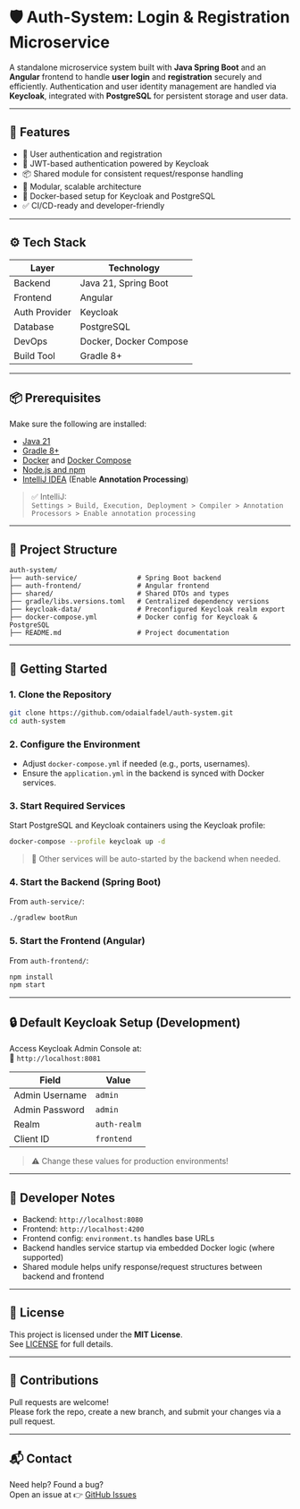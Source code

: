 # 🛡️ Auth-System: Login & Registration Microservice

A standalone microservice system built with **Java Spring Boot** and an **Angular** frontend to handle **user login** and **registration** securely and efficiently. Authentication and user identity management are handled via **Keycloak**, integrated with **PostgreSQL** for persistent storage and user data.

---

## 🚀 Features

- 🔐 User authentication and registration
- 🧾 JWT-based authentication powered by Keycloak
- 📦 Shared module for consistent request/response handling
- 🧩 Modular, scalable architecture
- 🐳 Docker-based setup for Keycloak and PostgreSQL
- ✅ CI/CD-ready and developer-friendly

---

## ⚙️ Tech Stack

| Layer         | Technology             |
|---------------|------------------------|
| Backend       | Java 21, Spring Boot   |
| Frontend      | Angular                |
| Auth Provider | Keycloak               |
| Database      | PostgreSQL             |
| DevOps        | Docker, Docker Compose |
| Build Tool    | Gradle 8+              |

---

## 📦 Prerequisites

Make sure the following are installed:

- [Java 21](https://adoptium.net/)
- [Gradle 8+](https://gradle.org/)
- [Docker](https://www.docker.com/) and [Docker Compose](https://docs.docker.com/compose/)
- [Node.js and npm](https://nodejs.org/)
- [IntelliJ IDEA](https://www.jetbrains.com/idea/) (Enable **Annotation Processing**)

> ✅ IntelliJ:  
> `Settings > Build, Execution, Deployment > Compiler > Annotation Processors > Enable annotation processing`

---

## 🧰 Project Structure

```
auth-system/
├── auth-service/               # Spring Boot backend
├── auth-frontend/              # Angular frontend
├── shared/                     # Shared DTOs and types
├── gradle/libs.versions.toml   # Centralized dependency versions
├── keycloak-data/              # Preconfigured Keycloak realm export
├── docker-compose.yml          # Docker config for Keycloak & PostgreSQL
├── README.md                   # Project documentation
```

---

## 🏁 Getting Started

### 1. Clone the Repository

```bash
git clone https://github.com/odaialfadel/auth-system.git
cd auth-system
```

### 2. Configure the Environment

- Adjust `docker-compose.yml` if needed (e.g., ports, usernames).
- Ensure the `application.yml` in the backend is synced with Docker services.

### 3. Start Required Services

Start PostgreSQL and Keycloak containers using the Keycloak profile:

```bash
docker-compose --profile keycloak up -d
```

> 🧠 Other services will be auto-started by the backend when needed.

### 4. Start the Backend (Spring Boot)

From `auth-service/`:

```bash
./gradlew bootRun
```

### 5. Start the Frontend (Angular)

From `auth-frontend/`:

```bash
npm install
npm start
```

---

## 🔒 Default Keycloak Setup (Development)

Access Keycloak Admin Console at:  
🔗 `http://localhost:8081`

| Field          | Value        |
|----------------|--------------|
| Admin Username | `admin`      |
| Admin Password | `admin`      |
| Realm          | `auth-realm` |
| Client ID      | `frontend`   |

> ⚠️ Change these values for production environments!

---

## 🧪 Developer Notes

- Backend: `http://localhost:8080`
- Frontend: `http://localhost:4200`
- Frontend config: `environment.ts` handles base URLs
- Backend handles service startup via embedded Docker logic (where supported)
- Shared module helps unify response/request structures between backend and frontend

---

## 📄 License

This project is licensed under the **MIT License**.  
See [LICENSE]() for full details.

---

## 🙌 Contributions

Pull requests are welcome!  
Please fork the repo, create a new branch, and submit your changes via a pull request.

---

## 📬 Contact

Need help? Found a bug?  
Open an issue at 👉 [GitHub Issues](https://github.com/odaialfadel/auth-service/issues)